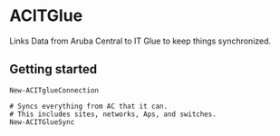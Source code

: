 # ACITGlue
Links Data from Aruba Central to IT Glue to keep things synchronized.

## Getting started

```
New-ACITglueConnection

```
```
# Syncs everything from AC that it can.
# This includes sites, networks, Aps, and switches.
New-ACITGlueSync
```